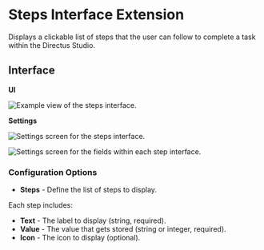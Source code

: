 # Steps Interface Extension

Displays a clickable list of steps that the user can follow to complete a task within the Directus Studio.

## Interface

**UI**

![Example view of the steps interface.](https://raw.githubusercontent.com/directus-labs/extension-steps-component/main/docs/steps-interface-example.png)

**Settings**

![Settings screen for the steps interface.](https://raw.githubusercontent.com/directus-labs/extension-steps-component/main/docs/steps-interface-settings-steps.png)

![Settings screen for the fields within each step interface.](https://raw.githubusercontent.com/directus-labs/extension-steps-component/main/docs/steps-interface-settings-field.png)

### Configuration Options

- **Steps** - Define the list of steps to display.

Each step includes:
- **Text** - The label to display (string, required).
- **Value** - The value that gets stored (string or integer, required).
- **Icon** - The icon to display (optional).
